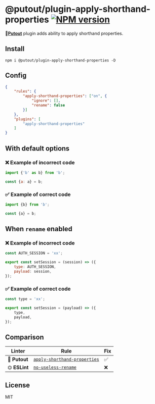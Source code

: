 # @putout/plugin-apply-shorthand-properties [![NPM version][NPMIMGURL]][NPMURL]

[NPMIMGURL]: https://img.shields.io/npm/v/@putout/plugin-apply-shorthand-properties.svg?style=flat&longCache=true
[NPMURL]: https://npmjs.org/package/@putout/plugin-apply-shorthand-properties "npm"

🐊[**Putout**](https://github.com/coderaiser/putout) plugin adds ability to apply shorthand properties.

## Install

```
npm i @putout/plugin-apply-shorthand-properties -D
```

## Config

```json
{
    "rules": {
        "apply-shorthand-properties": ["on", {
            "ignore": [],
            "rename": false
        }]
    },
    "plugins": [
        "apply-shorthand-properties"
    ]
}
```

## With default options

### ❌ Example of incorrect code

```js
import {'b' as b} from 'b';

const {a: a} = b;
```

### ✅ Example of correct code

```js
import {b} from 'b';

const {a} = b;
```

## When `rename` enabled

### ❌ Example of incorrect code

```js
const AUTH_SESSION = 'xx';

export const setSession = (session) => ({
    type: AUTH_SESSION,
    payload: session,
});
```

### ✅ Example of correct code

```js
const type = 'xx';

export const setSession = (payload) => ({
    type,
    payload,
});
```

## Comparison

Linter | Rule | Fix
--------|-------|------------|
🐊 **Putout** | [`apply-shorthand-properties`](https://github.com/coderaiser/putout/tree/master/packages/plugin-apply-shorthand-properties#readme) | ✅
⏣ **ESLint** | [`no-useless-rename`](https://eslint.org/docs/rules/no-useless-rename) | ❌

## License

MIT
